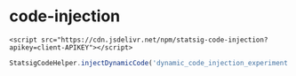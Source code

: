 # code-injection

```
<script src="https://cdn.jsdelivr.net/npm/statsig-code-injection?apikey=client-APIKEY"></script>
```

```javascript
StatsigCodeHelper.injectDynamicCode('dynamic_code_injection_experiment');
```
